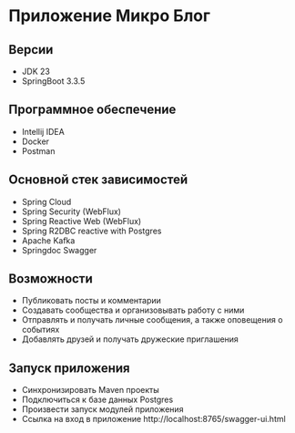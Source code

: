 # Приложение Микро Блог

##  Версии
* JDK 23
* SpringBoot 3.3.5

## Программное обеспечение
* Intellij IDEA
* Docker
* Postman

## Основной стек зависимостей
* Spring Cloud
* Spring Security (WebFlux)
* Spring Reactive Web (WebFlux)
* Spring R2DBC reactive with Postgres
* Apache Kafka
* Springdoc Swagger

## Возможности
* Публиковать посты и комментарии
* Создавать сообщества и организовывать работу с ними
* Отправлять и получать личные сообщения, а также оповещения о событиях
* Добавлять друзей и получать дружеские приглашения

## Запуск приложения
* Синхронизировать Maven проекты
* Подключиться к базе данных Postgres
* Произвести запуск модулей приложения
* Ссылка на вход в приложение http://localhost:8765/swagger-ui.html
